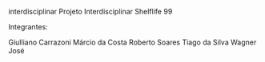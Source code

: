 interdisciplinar
Projeto Interdisciplinar Shelflife 99

Integrantes:

Giulliano Carrazoni
Márcio da Costa
Roberto Soares
Tiago da Silva
Wagner José
